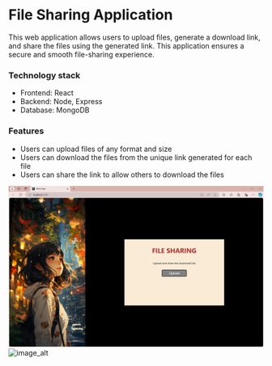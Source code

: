 # File Sharing Application

This web application allows users to upload files, generate a download link, and share the files using the generated link. This application ensures a secure and smooth file-sharing experience.

### Technology stack
+ Frontend: React
+ Backend: Node, Express
+ Database: MongoDB

### Features
+ Users can upload files of any format and size
+ Users can download the files from the unique link generated for each file
+ Users can share the link to allow others to download the files

![image_alt](https://github.com/architadu/file-sharing-/blob/main/fileshare1.png?raw=true)
![image_alt]()



















